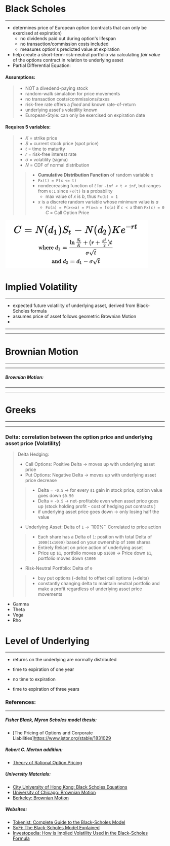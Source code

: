 # **Black Scholes**
---
- determines price of European *option* (contracts that can only be exercised at expiration)
    - no dividends paid out during option's lifespan
    - no transaction/commission costs included 
    - measures option's predicted value at expiration
- help create a short-term-risk-neutral portfolio via calculating *fair value* of the options contract in relation to underlying asset 
- Partial Differential Equation: 

#### Assumptions: 
> - NOT a divedend-paying stock 
> - random-walk simulation for price movements 
> - no transaction costs/commissions/taxes
> - risk-free rate offers a *fixed* and known rate-of-return 
> - underlying asset's volatility known 
> - European-Style: can only be exercised on expiration date 

#### Requires 5 variables:
> - *K* = strike price
> - *S* = current stock price (spot price)
> - *t* = time to maturity
> - *r* = risk-free interest rate 
> - *σ* = volatility (sigma)
> - *N* = CDF of normal distribution 
>>    - **Cumulative Distribution Function** of random variable *x*
>>    - `Fx(t) = P(x <= t)`
>>    - nondecreasing function of *t* for `-inf < t < inf`, but ranges from `0:1` since `Fx(t)` is a probability
>>        - max value of *x* is *b*, thus `Fx(b) = 1`
>>    - *x* is a discrete random variable whose minimum value is *a*
>>        - `Fx(a) = P(x<=a) = P(x=a = fx(a)` if `c < a` then `Fx(c) = 0`
> *C* = Call Option Price 

![BlackScholesFormula](data/black_scholes_formula.png)



# **Implied Volatility**
---
- expected future volatility of underlying asset, derived from Black-Scholes formula
- assumes price of asset follows geometric Brownian Motion 
- 

---
---
# **Brownian Motion**
---
---
##### Brownian Motion: 

---
---
# **Greeks**
---
---
### Delta: correlation between the option price and underlying asset price (Volatility)
> Delta Hedging: 
> - Call Options: Positive Delta -> moves up with underlying asset price 
> - Put Options: Negative Delta -> moves up with underlying asset price decrease 
>> - Delta = `-0.5` -> for every `$1` gain in stock price, option value goes down `$0.50`
>> - Delta = `-0.5` -> net-profitable even when asset price goes up (stock holding profit - cost of hedging put contracts )
>> - if underlying asset price goes down -> only losing half the value 
> - Underlying Asset: Delta of `1` -> `100%`` Correlated to price action 
>> - Each share has a Delta of `1`: position with total Delta of `1000(1x1000)` based on your ownership of `1000` shares
>> - Entirely Reliant on price action of underlying asset 
>> - Price up `$1`, portfolio moves up `$1000` -> Price down `$1`, portfolio moves down `$1000`
> - Risk-Neutral Portfolio: Delta of `0`
>> - buy put options (-delta) to offset call options (+delta)
>> - constantly changing delta to maintain neutral portfolio and make a profit regardless of underlying asset price movements 
- Gamma
- Theta
- Vega
- Rho



# **Level of Underlying**
---
- returns on the underlying are normally distributed 

- time to expiration of one year
- no time to expiration 
- time to expiration of three years 






### References: 
---
##### Fisher Black, Myron Scholes model thesis: 
- [The Pricing of Options and Corporate Liabilities]https://www.jstor.org/stable/1831029

##### Robert C. Merton addition: 
- [Theory of Rational Option Pricing](https://www-jstor-org.i.ezproxy.nypl.org/stable/3003143?searchText=%22Theory+of+Rational+Option+Pricing%22&searchUri=%2Faction%2FdoBasicSearch%3FQuery%3D%25E2%2580%259CTheory%2Bof%2BRational%2BOption%2BPricing%25E2%2580%259D%26so%3Drel&ab_segments=0%2Fbasic_phrase_search%2Fcontrol&refreqid=fastly-default%3Ae82e4a7d53e2c0435fbebd8be045a80e&seq=1)

##### University Materials: 
- [City University of Hong Kong: Black Scholes Equations](https://www.math.cuhk.edu.hk/~rchan/teaching/math4210/chap08.pdf)
- [University of Chicago: Brownian Motion](https://galton.uchicago.edu/~lalley/Courses/313/BrownianMotionCurrent.pdf)
- [Berkeley: Brownian Motion](https://www.stat.berkeley.edu/~aldous/205B/bmbook.pdf)


##### Websites: 
- [Tokenist: Complete Guide to the Black-Scholes Model](https://tokenist.com/investing/black-scholes-model/)
- [SoFi: The Black-Scholes Model Explained](https://www.sofi.com/learn/content/what-is-the-black-scholes-model/)
- [Investopedia: How is Implied Volatility Used in the Black-Scholes Formula](https://www.investopedia.com/ask/answers/060115/how-implied-volatility-used-blackscholes-formula.asp)





  
    